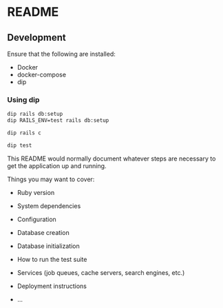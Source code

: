 # README

## Development

Ensure that the following are installed:

- Docker
- docker-compose
- dip

### Using dip

```zsh
dip rails db:setup
dip RAILS_ENV=test rails db:setup

dip rails c

dip test
```

This README would normally document whatever steps are necessary to get the
application up and running.

Things you may want to cover:

* Ruby version

* System dependencies

* Configuration

* Database creation

* Database initialization

* How to run the test suite

* Services (job queues, cache servers, search engines, etc.)

* Deployment instructions

* ...
